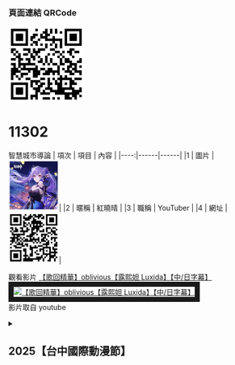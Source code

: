 <H3>頁面連結 QRCode</H3>

<img src="exported_qrcode.jpg" width="150" height="150"/>

# 11302

智慧城市導論
| 項次 | 項目 | 內容 |
|----:|------|------|
|1 | 圖片 | <img src="keqing.jpg" width="100" height="100"/>|
|2 | 暱稱 | 紅曉晴 |
|3 | 職稱 | YouTuber |
|4 | 網址 | <img src="YTlink.png" width="100" height="100"/>|

觀看影片
<a href="https://www.youtube.com/watch?v=UY0R5YgZi5A" target="_blank">【歌回精華】oblivious【露熙妲 Luxida】【中/日字幕】</a><br>
<a href="http://www.youtube.com/watch?feature=player_embedded&v=UY0R5YgZi5A" target="_blank"><img src="http://img.youtube.com/vi/UY0R5YgZi5A/0.jpg" 
alt="【歌回精華】oblivious【露熙妲 Luxida】【中/日字幕】" width="400" height="250" border="10" /></a>
<br>影片取自 youtube

<details>
<summary>

## 2025【台中國際動漫節】

</summary>
(一)、 展出日期：2025年4月3日（四）至4月6日（日），共4天<br>
(二)、 展出地點：臺中國際展覽館（台中市烏日區中山路三段1號）<br>

</details>
